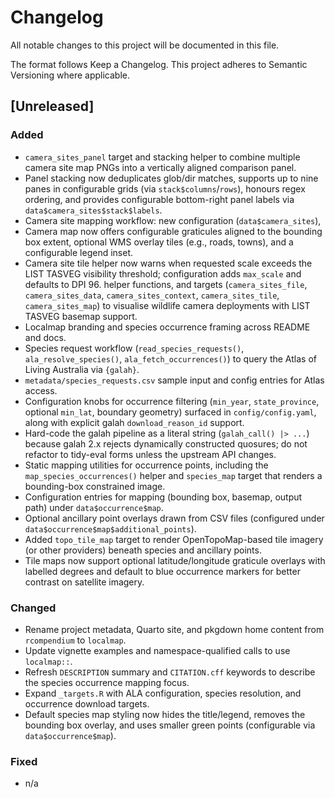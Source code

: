 # Changelog

All notable changes to this project will be documented in this file.

The format follows Keep a Changelog. This project adheres to Semantic Versioning where applicable.

## [Unreleased]
### Added
- `camera_sites_panel` target and stacking helper to combine multiple camera
  site map PNGs into a vertically aligned comparison panel.
- Panel stacking now deduplicates glob/dir matches, supports up to nine panes in
  configurable grids (via `stack$columns`/`rows`), honours regex ordering, and
  provides configurable bottom-right panel labels via
  `data$camera_sites$stack$labels`.
- Camera site mapping workflow: new configuration (`data$camera_sites`),
- Camera map now offers configurable graticules aligned to the bounding box extent, optional WMS overlay tiles (e.g., roads, towns), and a configurable legend inset.
- Camera site tile helper now warns when requested scale exceeds the LIST TASVEG visibility threshold; configuration adds `max_scale` and defaults to DPI 96.
  helper functions, and targets (`camera_sites_file`, `camera_sites_data`,
  `camera_sites_context`, `camera_sites_tile`, `camera_sites_map`) to visualise
  wildlife camera deployments with LIST TASVEG basemap support.
- Localmap branding and species occurrence framing across README and docs.
- Species request workflow (`read_species_requests()`, `ala_resolve_species()`,
  `ala_fetch_occurrences()`) to query the Atlas of Living Australia via
  `{galah}`.
- `metadata/species_requests.csv` sample input and config entries for Atlas
  access.
- Configuration knobs for occurrence filtering (`min_year`, `state_province`,
  optional `min_lat`, boundary geometry) surfaced in `config/config.yaml`, along
  with explicit galah `download_reason_id` support.
- Hard-code the galah pipeline as a literal string (`galah_call() |> ...`)
  because galah 2.x rejects dynamically constructed quosures; do not refactor
  to tidy-eval forms unless the upstream API changes.
- Static mapping utilities for occurrence points, including the
  `map_species_occurrences()` helper and `species_map` target that renders a
  bounding-box constrained image.
- Configuration entries for mapping (bounding box, basemap, output path) under
  `data$occurrence$map`.
- Optional ancillary point overlays drawn from CSV files (configured under
  `data$occurrence$map$additional_points`).
- Added `topo_tile_map` target to render OpenTopoMap-based tile imagery (or
  other providers) beneath species and ancillary points.
- Tile maps now support optional latitude/longitude graticule overlays with
  labelled degrees and default to blue occurrence markers for better contrast
  on satellite imagery.

### Changed
- Rename project metadata, Quarto site, and pkgdown home content from `rcompendium`
  to `localmap`.
- Update vignette examples and namespace-qualified calls to use `localmap::`.
- Refresh `DESCRIPTION` summary and `CITATION.cff` keywords to describe the
  species occurrence mapping focus.
- Expand `_targets.R` with ALA configuration, species resolution, and
  occurrence download targets.
- Default species map styling now hides the title/legend, removes the bounding
  box overlay, and uses smaller green points (configurable via
  `data$occurrence$map`).

### Fixed
- n/a
